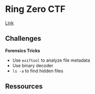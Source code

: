 # Ring Zero CTF

[Link](https://ringzer0ctf.com/challenges)

## Challenges






**Forensics Tricks**

- Use `exiftool` to analyze file metadata
- Use binary decoder 
- `ls -a` to find hidden files


## Ressources

